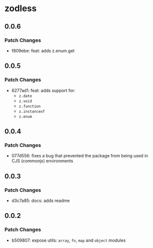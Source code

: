 # zodless

## 0.0.6

### Patch Changes

- f809ebe: feat: adds z.enum.get

## 0.0.5

### Patch Changes

- 6277ad1: feat: adds support for:
  - `z.date`
  - `z.void`
  - `z.function`
  - `z.instanceof`
  - `z.enum`

## 0.0.4

### Patch Changes

- 077d556: fixes a bug that prevented the package from being used in CJS (commonjs) environments

## 0.0.3

### Patch Changes

- d3c7a85: docs: adds readme

## 0.0.2

### Patch Changes

- b509807: expose utils: `array`, `fn`, `map` and `object` modules
